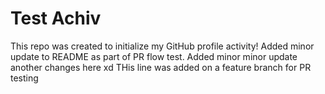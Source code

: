 # Test Achiv
This repo was created to initialize my GitHub profile activity!
Added minor update to README as part of PR flow test.
Added minor minor update another changes here xd
THis line was added on a feature branch for PR testing
